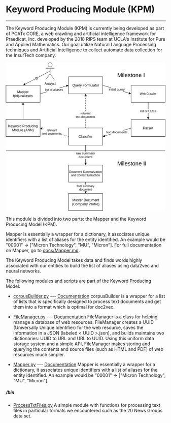 # Keyword Producing Module (KPM)
-------------------------------

The Keyword Producing Module (KPM) is currently being developed as part of PCATx CORE, a web crawling and artificial intelligence framework for Praedicat, Inc. developed by the 2018 RIPS team at UCLA's Institute for Pure and Applied Mathematics. Our goal utilize Natural Language Processing techniques and Artificial Intelligence to collect automate data collection for the InsurTech company.

![Diagram of PCATx Core Architecture](/img/PCATxCOREArchitecture.jpg)

This module is divided into two parts: the Mapper and the Keyword Producing Model (KPM).

Mapper is essentially a wrapper for a dictionary, it associates unique identifiers with a list of aliases for the entity identified. An example would be "00001" -> ["Micron Technology", "MU", "Micron"]. For full documentation on Mapper, go to [docs/Mapper.md](docs/Mapper.md).

The Keyword Producing Model takes data and finds words highly associated with our entities to build the list of aliases using data2vec and neural networks.

The following modules and scripts are part of the Keyword Producing Model:

* [corpusBuilder.py](corpusBuilder.py) --- [Documentation](docs/corpusBuilder.md)
corpusBuilder is a wrapper for a list of lists that is specifically designed to process text documents and get them into a format which is optimal for doc2vec.

* [FileManager.py](FileManager.py) --- [Documentation](docs/FileManager.md)
FileManager is a class for helping manage a database of web resources. FileManager creates a UUID (Universally Unique Identifier) for the web resource, saves the information in a JSON (labeled < UUID >.json), and builds maintains two dictionaries: UUID to URL and URL to UUID. Using this uniform data storage system and a simple API, FileManager makes storing and querying the contents and source files (such as HTML and PDF) of web resources much simpler.

* [Mapper.py](Mapper.py) --- [Documentation](docs/Mapper.md)
Mapper is essentially a wrapper for a dictionary, it associates unique identifiers with a list of aliases for the entity identified. An example would be "00001" -> ["Micron Technology", "MU", "Micron"].

##### /bin

* [ProcessTxtFiles.py](bin/ProcessTxtFiles.py)
A simple module with functions for processing text files in particular formats we encountered such as the 20 News Groups data set.
